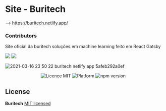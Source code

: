 # Site - Buritech


--> https://buritech.netlify.app/

### Contributors
Site oficial da buritech soluções em machine learning feito em React Gatsby

<a alt="Linkedin" href="https://www.linkedin.com/in/kaiogama/"><img src="https://img.shields.io/badge/Linkedin-Kaio%20B.%20Gama-blue?logo=linkedin"/></a>
<a alt="Github" href="https://github.com/kaiogama18"><img src="https://img.shields.io/badge/Github-Kaio%20B.%20Gama-lightgrey?logo=github"/></a>

  ![2021-03-16 23 50 22 buritech netlify app 5afeb292a0ef](https://user-images.githubusercontent.com/15802576/111412318-94949c00-86b2-11eb-8da4-12fb9d08e00d.png)

<p align="center">
  <img src="https://img.shields.io/badge/license-MIT-blue.svg" alt="Licence MIT">
  <img src="https://img.shields.io/badge/platform-Responsive%20Web-ff69b4" alt="Platform">
  <img src="https://img.shields.io/npm/v/react.svg?style=flat" alt="npm version ">
</p>


## License

**Buritech** [MIT licensed](./LICENSE)
